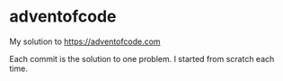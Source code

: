 # adventofcode

My solution to https://adventofcode.com

Each commit is the solution to one problem. I started from scratch each time.

